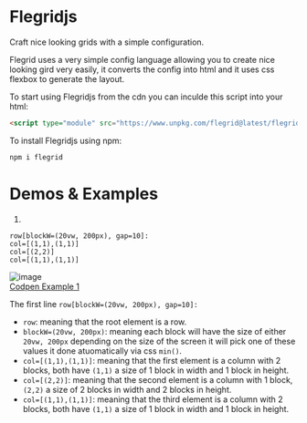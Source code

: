 # Flegridjs
 Craft nice looking grids with a simple configuration.

 Flegrid uses a very simple config language allowing you to create nice looking gird very easily, it converts the config into html and it uses css flexbox to generate the layout.

To start using Flegridjs from the cdn you can inculde this script into your html:
```html
<script type="module" src="https://www.unpkg.com/flegrid@latest/flegrid.js"></script>
```

To install Flegridjs using npm:
```bash
npm i flegrid
```

# Demos & Examples

1. 
```flegrid
row[blockW=(20vw, 200px), gap=10]:
col=[(1,1),(1,1)]
col=[(2,2)]
col=[(1,1),(1,1)]
```
![image](https://github.com/user-attachments/assets/e22df46e-fbdf-4846-af0a-ace8965f7761)  
[Codpen Example 1](https://codepen.io/pmnzt/pen/pvzQQLo)

The first line `row[blockW=(20vw, 200px), gap=10]:`
- `row`:
meaning that the root element is a row.
-  `blockW=(20vw, 200px)`:
meaning each block will have the size of either `20vw, 200px` depending on the size of the screen it will pick one of these values it done atuomatically via css `min()`.
- `col=[(1,1),(1,1)]`:
meaning that the first element is a column with 2 blocks, both have `(1,1)` a size of 1 block in width and 1 block in height.
- `col=[(2,2)]`:
meaning that the second element is a column with 1 block, `(2,2)` a size of 2 blocks in width and 2 blocks in height.
- `col=[(1,1),(1,1)]`:
meaning that the third element is a column with 2 blocks, both have `(1,1)` a size of 1 block in width and 1 block in height.
